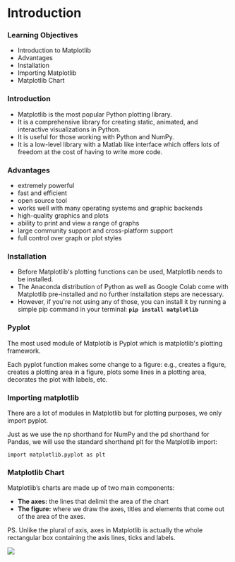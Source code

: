 # Introduction

### Learning Objectives

* Introduction to Matplotlib
* Advantages
* Installation
* Importing Matplotlib
* Matplotlib Chart

### Introduction&#x20;

* Matplotlib is the most popular Python plotting library.&#x20;
* It is a comprehensive library for creating static, animated, and interactive visualizations in Python.
* It is useful for those working with Python and NumPy.
* It is a low-level library with a Matlab like interface which offers lots of freedom at the cost of having to write more code.

### Advantages

* extremely powerful
* fast and efficient
* open source tool
* works well with many operating systems and graphic backends
* high-quality graphics and plots&#x20;
* ability to print and view a range of graphs&#x20;
* large community support and cross-platform support&#x20;
* full control over graph or plot styles

### Installation

* Before Matplotlib's plotting functions can be used, Matplotlib needs to be installed.&#x20;
* The Anaconda distribution of Python as well as Google Colab come with Matplotlib pre-installed and no further installation steps are necessary.
* However, if you're not using any of those, you can install it by running a simple pip command in your terminal: **`pip install matplotlib`**

### **Pyplot**

The most used module of Matplotib is Pyplot which is matplotlib's plotting framework.&#x20;

Each pyplot function makes some change to a figure: e.g., creates a figure, creates a plotting area in a figure, plots some lines in a plotting area, decorates the plot with labels, etc.

### Importing matplotlib&#x20;

There are a lot of modules in Matplotlib but for plotting purposes, we only import pyplot.

Just as we use the np shorthand for NumPy and the pd shorthand for Pandas, we will use the standard shorthand plt for the Matplotlib import:

`import matplotlib.pyplot as plt`

### Matplotlib Chart

Matplotlib’s charts are made up of two main components:

* **The axes:** the lines that delimit the area of the chart
* **The figure:** where we draw the axes, titles and elements that come out of the area of the axes.

PS. Unlike the plural of axis, axes in Matplotlib is actually the whole rectangular box containing the axis lines, ticks and labels.&#x20;

![](https://lh5.googleusercontent.com/kp\_6flojz07v\_cT0SF4d\_OI3FsWiirWMgulLQb-9aCONvOZRZSoUiDZaVhJn25yYIPwZTb2ig3YxXX9Z0A90FU2-kaV2EGkAaPN2sPd2dMjrz7zuQToqxI3a6rtyVZU5qIcTWAyBf6k=s0)
